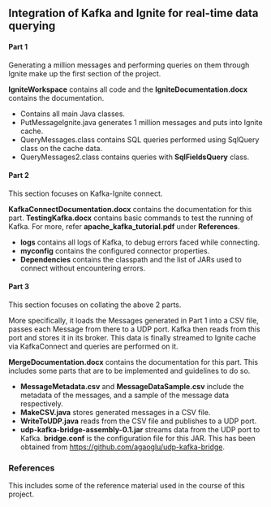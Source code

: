 ## Integration of  Kafka and Ignite for real-time data querying

#### Part 1

Generating a million messages and performing queries on them through Ignite make up the first section of the project.

**IgniteWorkspace** contains all code and the **IgniteDocumentation.docx** contains the documentation.
* Contains all main Java classes. 
* PutMessageIgnite.java generates 1 million messages and puts into Ignite cache.
* QueryMessages.class contains SQL queries performed using SqlQuery class on the cache data.
* QueryMessages2.class contains queries with **SqlFieldsQuery** class.
                      
#### Part 2

This section focuses on Kafka-Ignite connect.

**KafkaConnectDocumentation.docx** contains the documentation for this part.
**TestingKafka.docx** contains basic commands to test the running of Kafka. For more, refer **apache_kafka_tutorial.pdf** under **References**.
* **logs** contains all logs of Kafka, to debug errors faced while connecting. 
* **myconfig** contains the configured connector properties.                      
* **Dependencies** contains the classpath and the list of JARs used to connect without encountering errors.

#### Part 3

This section focuses on collating the above 2 parts.

More specifically, it loads the Messages generated in Part 1 into a CSV file, passes each Message from there to a UDP port. Kafka then reads from this port and stores it in its broker. This data is finally streamed to Ignite cache via KafkaConnect and queries are performed on it.

**MergeDocumentation.docx** contains the documentation for this part. This includes some parts that are to be implemented and guidelines to do so.
* **MessageMetadata.csv** and **MessageDataSample.csv** include the metadata of the messages, and a sample of the message data respectively.
* **MakeCSV.java** stores generated messages in a CSV file.
* **WriteToUDP.java** reads from the CSV file and publishes to a UDP port.
* **udp-kafka-bridge-assembly-0.1.jar** streams data from the UDP port to Kafka. **bridge.conf** is the configuration file for this JAR. This has been obtained from https://github.com/agaoglu/udp-kafka-bridge.

### References

This includes some of the reference material used in the course of this project.
